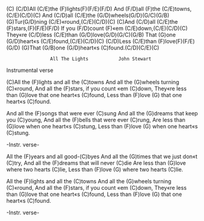 (C) (C/D)All (C/E)the (F)lights(F)(F/E)(F/D)
And (F/D)all (F)the (C/E)towns,(C/E)(C/D)(C)
And (C/D)all (C/E)the (G/D)wheels(G/D)(G/C)(G/B)
(G)Tur(G/D)ning (C/E)«round,(C/E)(C/D)(C)
(C)And (C/D)all (C/E)the (F)stars,(F)(F/E)(F/D)
If you (F/D)count (F)«em (C/E)down,(C/E)(C/D)(C)
They«re (C/D)less (C/E)than (G/D)love(G/D)(G/C)(G/B)
That (G)one (G/D)heart«s (C/E)found,(C/E)(C/D)(C)
(C/D)Less (C/E)than (F)love(F)(F/E)(G/D)
(G)That (G/B)one (G/D)heart«s (C)found.(C/D)(C/E)(C)


                    All The Lights           John Stewart  

Instrumental verse

(C)All the (F)lights  and all the (C)towns
And all the (G)wheels  turning (C)«round,
And all the (F)stars,  if you count «em (C)down,
They«re less than (G)love  that one heart«s (C)found,
Less than (F)love  (G) that one heart«s (C)found.

And all the (F)songs  that were ever (C)sung
And all the (G)dreams  that keep you (C)young,
And all the (F)bells  that were ever (C)rung,
Are less than (G)love  when one heart«s (C)stung,
Less than (F)love (G) when one heart«s (C)stung.

-Instr. verse-

All the (F)years  and all good-(C)byes
And all the (G)times  that we just don«t (C)try,
And all the (F)dreams  that will never (C)die
Are less than (G)love  where two hearts (C)lie,
Less than (F)love (G) where two hearts (C)lie.

All the (F)lights  and all the (C)towns
And all the (G)wheels  turning (C)«round,
And all the (F)stars,  if you count «em (C)down,
They«re less than (G)love  that one heart«s (C)found,
Less than (F)love (G) that one heart«s (C)found.

-Instr. verse-
